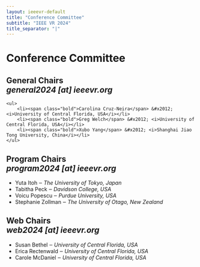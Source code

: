 ```yaml
---									
layout: ieeevr-default									
title: "Conference Committee"	
subtitle: "IEEE VR 2024"
title_separator: "|"
---
```

  
<h1>Conference Committee</h1>
<div>									
	<h2>General Chairs <div class="floatRight"><i class="fas fa-fw fa-envelope-square emailIconSm" style=""></i><i class="emailTextSm">general2024 [at] ieeevr.org</i></div></h2>
					
	<ul>	
		<li><span class="bold">Carolina Cruz-Neira</span> &#x2012; <i>University of Central Florida, USA</i></li>			
		<li><span class="bold">Greg Welch</span> &#x2012; <i>University of Central Florida, USA</i></li>					
		<li><span class="bold">Xubo Yang</span> &#x2012; <i>Shanghai Jiao Tong University, China</i></li>
	</ul>					
</div>
<div>
	<h2>Program Chairs <div class="floatRight"><i class="fas fa-fw fa-envelope-square emailIconSm" style=""></i><i class="emailTextSm">program2024 [at] ieeevr.org</i></div></h2>						
	<ul>		
		<li><span class="bold">Yuta Itoh</span> &#x2012; <i>The University of Tokyo, Japan</i></li>						
		<li><span class="bold">Tabitha Peck</span> &#x2012; <i>Davidson College, USA</i></li>	
		<li><span class="bold">Voicu Popescu</span> &#x2012; <i>Purdue University, USA</i></li>	
		<li><span class="bold">Stephanie Zollman</span> &#x2012; <i>The University of Otago, New Zealand</i></li>	
	</ul>				
</div>

<div>
	<h2>Web Chairs <div class="floatRight"><i class="fas fa-fw fa-envelope-square emailIconSm" style=""></i><i class="emailTextSm">web2024 [at] ieeevr.org</i></div></h2>						
	<ul>	
		<li><span class="bold">Susan Bethel</span> &#x2012; <i>University of Central Florida, USA</i></li>			
		<li><span class="bold">Erica Rectenwald</span> &#x2012; <i>University of Central Florida, USA</i></li>				
		<li><span class="bold">Carole McDaniel</span> &#x2012; <i>University of Central Florida, USA</i></li>
	</ul>				
</div>																
